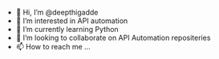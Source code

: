 - 👋 Hi, I’m @deepthigadde
- 👀 I’m interested in API automation 
- 🌱 I’m currently learning Python
- 💞️ I’m looking to collaborate on API Automation repositeries
- 📫 How to reach me ...

<!---
deepthigadde/deepthigadde is a ✨ special ✨ repository because its `README.md` (this file) appears on your GitHub profile.
You can click the Preview link to take a look at your changes.
--->
